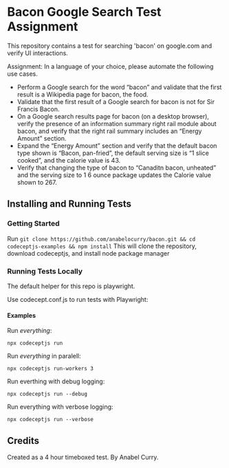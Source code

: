 # Bacon Google Search Test Assignment

This repository contains a test for searching 'bacon' on google.com and verify UI interactions.

Assignment: In a language of your choice, please automate the following use cases.

- Perform a Google search for the word “bacon” and validate that the first result is a Wikipedia page for bacon, the food.
- Validate that the first result of a Google search for bacon is not for Sir Francis Bacon.
- On a Google search results page for bacon (on a desktop browser), verify the presence of an information summary right rail module about bacon, and verify that the right rail summary includes an “Energy Amount” section.
- Expand the “Energy Amount” section and verify that the default bacon type shown is “Bacon, pan-fried”, the default serving size is “1 slice cooked”, and the calorie value is 43.
- Verify that changing the type of bacon to “Canaditn bacon, unheated” and the serving size to 1 6 ounce package updates the Calorie value shown to 267.

## Installing and Running Tests

### Getting Started

Run `git clone https://github.com/anabelocurry/bacon.git && cd codeceptjs-examples && npm install`
This will clone the repository, download codeceptjs, and install node package manager

### Running Tests Locally

The default helper for this repo is playwright.

Use codecept.conf.js to run tests with Playwright:

#### Examples

Run _everything_:

`npx codeceptjs run`

Run _everything_ in paralell:

`npx codeceptjs run-workers 3`

Run everthing with debug logging:

`npx codeceptjs run --debug`

Run everything with verbose logging:

`npx codeceptjs run --verbose`

## Credits

Created as a 4 hour timeboxed test. By Anabel Curry.
